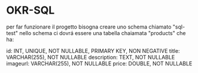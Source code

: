 # OKR-SQL

per far funzionare il progetto bisogna creare uno schema chiamato "sql-test"
nello schema ci dovrá essere una tabella chaiamata "products" che ha:

id: INT, UNIQUE, NOT NULLABLE, PRIMARY KEY, NON NEGATIVE
title: VARCHAR(255), NOT NULLABLE
description: TEXT, NOT NULLABLE
imageurl: VARCHAR(255), NOT NULLABLE
price: DOUBLE, NOT NULLABLE
